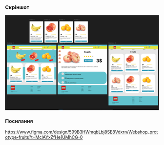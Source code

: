 ### Скріншот
![screenshot6.png](./screenshot6.png)
### Посилання
https://www.figma.com/design/599B3HWmqbLbj8SE8Vdxrn/Webshop_prototype-fruits?t=MclAYxZfHe1UMhCG-0
